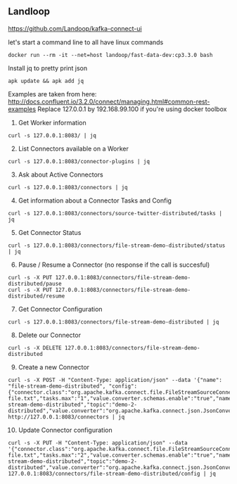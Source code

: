 ## Landloop
https://github.com/Landoop/kafka-connect-ui

let's start a command line to all have linux commands

```
docker run --rm -it --net=host landoop/fast-data-dev:cp3.3.0 bash
```
Install jq to pretty print json
```
apk update && apk add jq
```
Examples are taken from here: http://docs.confluent.io/3.2.0/connect/managing.html#common-rest-examples
Replace 127.0.0.1 by 192.168.99.100 if you're using docker toolbox
1) Get Worker information
```
curl -s 127.0.0.1:8083/ | jq
```
2) List Connectors available on a Worker
```
curl -s 127.0.0.1:8083/connector-plugins | jq
```
3) Ask about Active Connectors
```
curl -s 127.0.0.1:8083/connectors | jq
```
4) Get information about a Connector Tasks and Config
```
curl -s 127.0.0.1:8083/connectors/source-twitter-distributed/tasks | jq
```
5) Get Connector Status
```
curl -s 127.0.0.1:8083/connectors/file-stream-demo-distributed/status | jq
```
6) Pause / Resume a Connector (no response if the call is succesful)
```
curl -s -X PUT 127.0.0.1:8083/connectors/file-stream-demo-distributed/pause
curl -s -X PUT 127.0.0.1:8083/connectors/file-stream-demo-distributed/resume
```
7) Get Connector Configuration
```
curl -s 127.0.0.1:8083/connectors/file-stream-demo-distributed | jq
```
8) Delete our Connector
```
curl -s -X DELETE 127.0.0.1:8083/connectors/file-stream-demo-distributed
```
9) Create a new Connector
```
curl -s -X POST -H "Content-Type: application/json" --data '{"name": "file-stream-demo-distributed", "config":{"connector.class":"org.apache.kafka.connect.file.FileStreamSourceConnector","key.converter.schemas.enable":"true","file":"demo-file.txt","tasks.max":"1","value.converter.schemas.enable":"true","name":"file-stream-demo-distributed","topic":"demo-2-distributed","value.converter":"org.apache.kafka.connect.json.JsonConverter","key.converter":"org.apache.kafka.connect.json.JsonConverter"}}' http://127.0.0.1:8083/connectors | jq
```
10) Update Connector configuration
```
curl -s -X PUT -H "Content-Type: application/json" --data '{"connector.class":"org.apache.kafka.connect.file.FileStreamSourceConnector","key.converter.schemas.enable":"true","file":"demo-file.txt","tasks.max":"2","value.converter.schemas.enable":"true","name":"file-stream-demo-distributed","topic":"demo-2-distributed","value.converter":"org.apache.kafka.connect.json.JsonConverter","key.converter":"org.apache.kafka.connect.json.JsonConverter"}' 127.0.0.1:8083/connectors/file-stream-demo-distributed/config | jq
```
